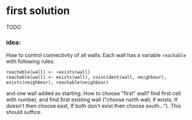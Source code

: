# first solution

TODO

### idea: 
How to control connectivity of all walls:
Each wall has a variable `reachable` with following rules:
````
reachable(wall) <- ~exists(wall)
reachable(wall) <- exists(wall), coincident(wall, neighbour), exists(neighbour), reachable(neighbour)
````
and one wall added as starting.
How to choose "first" wall? find first cell with number, and find first
existing wall ("choose north wall, if exists. If doesn't then choose east, If
both don't exist then choose south…").
This should suffice.
